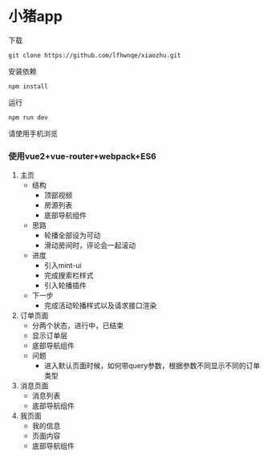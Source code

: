 # 小猪app
下载
```
git clone https://github.com/lfhwnqe/xiaozhu.git
```
安装依赖
```
npm install
```
运行
```
npm run dev
```
请使用手机浏览

### 使用vue2+vue-router+webpack+ES6


1. 主页
    - 结构
        - 顶部视频
        - 房源列表
        - 底部导航组件
    - 思路
        - 轮播全部设为可动
        - 滑动房间时，评论会一起滚动
    - 进度
        - 引入mint-ui
        - 完成搜索栏样式
        - 引入轮播插件
    - 下一步
        - 完成活动轮播样式以及请求接口渲染
2. 订单页面
    - 分两个状态，进行中，已结束
    - 显示订单层
    - 底部导航组件
    - 问题
        - 进入默认页面时候，如何带query参数，根据参数不同显示不同的订单类型
3. 消息页面
    - 消息列表
    - 底部导航组件
4. 我页面
    - 我的信息
    - 页面内容
    - 底部导航组件